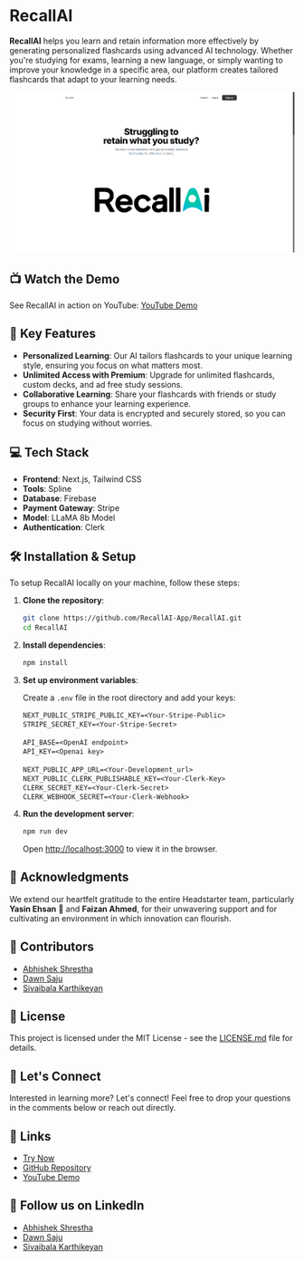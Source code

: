 # RecallAI

**RecallAI** helps you learn and retain information more effectively by generating personalized flashcards using advanced AI technology. Whether you're studying for exams, learning a new language, or simply wanting to improve your knowledge in a specific area, our platform creates tailored flashcards that adapt to your learning needs.

![RecallAI](thumbnail.png)

## 📺 Watch the Demo

See RecallAI in action on YouTube: [YouTube Demo](https://www.youtube.com/watch?v=HBxXpbbjl1Q)

## 🔧 Key Features

- **Personalized Learning**: Our AI tailors flashcards to your unique learning style, ensuring you focus on what matters most.
- **Unlimited Access with Premium**: Upgrade for unlimited flashcards, custom decks, and ad free study sessions.
- **Collaborative Learning**: Share your flashcards with friends or study groups to enhance your learning experience.
- **Security First**: Your data is encrypted and securely stored, so you can focus on studying without worries.

## 💻 Tech Stack

- **Frontend**: Next.js, Tailwind CSS
- **Tools**: Spline
- **Database**: Firebase
- **Payment Gateway**: Stripe
- **Model**: LLaMA 8b Model
- **Authentication**: Clerk

## 🛠 Installation & Setup

To setup RecallAI locally on your machine, follow these steps:

1. **Clone the repository**:

    ```bash
    git clone https://github.com/RecallAI-App/RecallAI.git
    cd RecallAI
    ```

2. **Install dependencies**:

    ```bash
    npm install
    ```

3. **Set up environment variables**:

   Create a `.env` file in the root directory and add your keys:

    ```plaintext
    NEXT_PUBLIC_STRIPE_PUBLIC_KEY=<Your-Stripe-Public>
    STRIPE_SECRET_KEY=<Your-Stripe-Secret>

    API_BASE=<OpenAI endpoint>
    API_KEY=<Openai key>

    NEXT_PUBLIC_APP_URL=<Your-Development_url>
    NEXT_PUBLIC_CLERK_PUBLISHABLE_KEY=<Your-Clerk-Key>
    CLERK_SECRET_KEY=<Your-Clerk-Secret>
    CLERK_WEBHOOK_SECRET=<Your-Clerk-Webhook>
    ```

4. **Run the development server**:

    ```bash
    npm run dev
    ```

    Open [http://localhost:3000](http://localhost:3000) to view it in the browser.

## 🙏 Acknowledgments

We extend our heartfelt gratitude to the entire Headstarter team, particularly **Yasin Ehsan** 🚀 and **Faizan Ahmed**, for their unwavering support and for cultivating an environment in which innovation can flourish.

## 🌟 Contributors

- [Abhishek Shrestha](https://github.com/Abhiabhishek5124)
- [Dawn Saju](https://github.com/dawnsaju/)
- [Sivaibala Karthikeyan](https://github.com/Mythical633/)

## 📄 License

This project is licensed under the MIT License - see the [LICENSE.md](LICENSE.md) file for details.

## 💬 Let's Connect

Interested in learning more? Let's connect! Feel free to drop your questions in the comments below or reach out directly.

## 🔗 Links

- [Try Now](https://recall-ai.me/)
- [GitHub Repository](https://github.com/RecallAI-App/RecallAI)
- [YouTube Demo](https://www.youtube.com/watch?v=HBxXpbbjl1Q)

## 📢 Follow us on LinkedIn
- [Abhishek Shrestha](https://www.linkedin.com/in/abhishekshrestha5125/)
- [Dawn Saju](https://www.linkedin.com/in/dawnsaju/)
- [Sivaibala Karthikeyan](https://www.linkedin.com/in/sivaibala-k-3234b1282/)